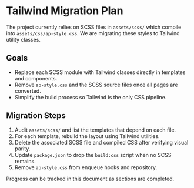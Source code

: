 # Tailwind Migration Plan

The project currently relies on SCSS files in `assets/scss/` which compile into
`assets/css/ap-style.css`. We are migrating these styles to Tailwind utility
classes.

## Goals
- Replace each SCSS module with Tailwind classes directly in templates and
  components.
- Remove `ap-style.css` and the SCSS source files once all pages are converted.
- Simplify the build process so Tailwind is the only CSS pipeline.

## Migration Steps
1. Audit `assets/scss/` and list the templates that depend on each file.
2. For each template, rebuild the layout using Tailwind utilities.
3. Delete the associated SCSS file and compiled CSS after verifying visual
   parity.
4. Update `package.json` to drop the `build:css` script when no SCSS remains.
5. Remove `ap-style.css` from enqueue hooks and repository.

Progress can be tracked in this document as sections are completed.
